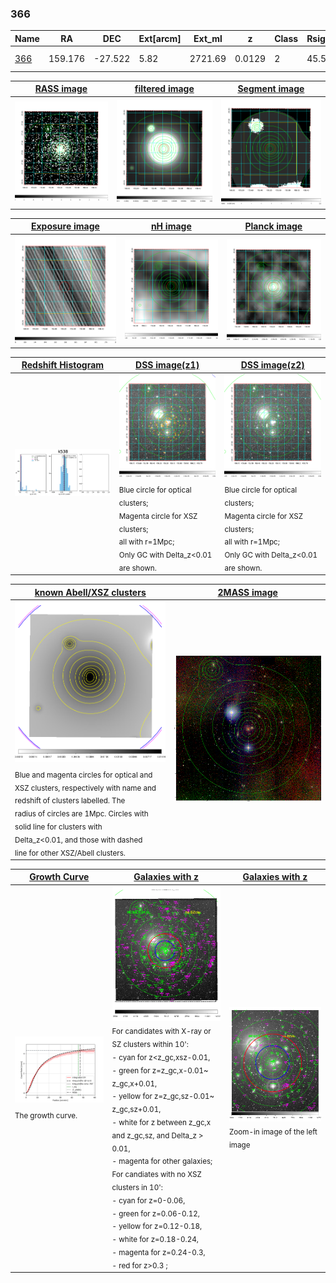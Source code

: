 <div STYLE="page-break-after: always;"></div>

### 366

|Name          |RA          |DEC      | Ext[arcm] | Ext_ml | z    | Class| Rsig[arcmin] | CRsig[c/s] | CR500[c/s] | R500[Mpc] |L500[erg/s]|F500[erg/s/cm^2]| M500[Msun]|Tx[keV]|beta|GC(XSZ,Delta_z<0.01)| GC(OPT,Delta_z<0.01)|GC|alias|
|--------------|------------|------------|---|---|-----------|--------|------|------|----|----|----|----|----|----|----|----|----|----|---|
|[366](script/366.md)     | 159.176       | -27.522       | 5.82    | 2721.69   | 0.0129 | 2   | 45.550 |4.316 |4.340 |0.745 |2.746e+43 |7.370e-11 |1.193e+14 |2.398 |0.632 |MCXC, |A, |MCXC, A, |k538|

|[RASS image](../image/366/366_img.pdf)|[filtered image](../image/366/366_fil.pdf)|[Segment image](../image/366/366_seg.pdf)|
|-------------------|--------------------|-------------------|
| <img src="../image/366/366_img.png" width="300">  | <img src="../image/366/366_fil.png" width="300">   | <img src="../image/366/366_seg.png" width="300">  |

|[Exposure image](../image/366/366_mex.pdf)| [nH image](../image/366/366_nh.pdf)| [Planck image](../image/366/366_p.pdf)|
|-------------------|--------------------|-------------------|
|<img src="../image/366/366_mex.png" width="300">   | <img src="../image/366/366_nh.png" width="300">    | <img src="../image/366/366_p.png" width="300"> |

|[Redshift Histogram](../image/366/366_zg.pdf) | [DSS image(z1)](../image/366/366_dss_z1.pdf)      |  [DSS image(z2)](../image/366/366_dss_z2.pdf)    |
|-------------------|--------------------|-------------------|
|<img src="../image/366/366_zg.png" width="300"> |<img src="../image/366/366_dss_z1.png" width="300"> <sub><br>Blue circle for optical clusters; <br>Magenta circle for XSZ clusters; <br>all with r=1Mpc; <br>Only GC with Delta_z<0.01 are shown. </sub>| <img src="../image/366/366_dss_z2.png" width="300"><sub><br>Blue circle for optical clusters; <br>Magenta circle for XSZ clusters; <br>all with r=1Mpc; <br>Only GC with Delta_z<0.01 are shown. </sub> |

|[known Abell/XSZ clusters](../image/366/366_m.pdf) | [2MASS image](../image/366/366_2mass.pdf)      |
|-------------------|-------------------|
|<img src=../image/366/366_m.png width="300"> <sub><br>Blue and magenta circles for optical and <br>XSZ clusters, respectively with name and <br>redshift of clusters labelled. The <br>radius of circles are 1Mpc. Circles with <br>solid line for clusters with <br>Delta_z<0.01, and those with dashed <br>line for other XSZ/Abell clusters.        </sub>|<img src="../image/366/366_2mass.png" width="300">  |

|[Growth Curve](../image/366/366_gca_all.png) |[Galaxies with z](../image/366/366_opt_ned.pdf) |[Galaxies with z](../image/366/366_opt_ned_zoom.pdf) |
|-------------------|-------------------|-------------------|
| <img src="../image/366/366_gca_all.png" width="300"> <sub><br>The growth curve.</sub>| <img src=../image/366/366_opt_ned.png width="300"> <br><sub> For candidates with X-ray or SZ clusters within 10': <br> - cyan for z<z_gc,xsz-0.01, <br> - green for z=z_gc,x-0.01~ z_gc,x+0.01, <br> - yellow for z=z_gc,sz-0.01~ z_gc,sz+0.01, <br> - white for z between z_gc,x and z_gc,sz, and Delta_z > 0.01, <br> - magenta for other galaxies; <br>For candiates with no XSZ clusters in 10': <br> - cyan for z=0-0.06, <br> - green for z=0.06-0.12, <br> - yellow for z=0.12-0.18, <br> - white for z=0.18-0.24, <br> - magenta for z=0.24-0.3, <br> - red for z>0.3 ;  </sub>|<img src=../image/366/366_opt_ned_zoom.png width="300">  <br><sub> Zoom-in image of the left image</sub>|




